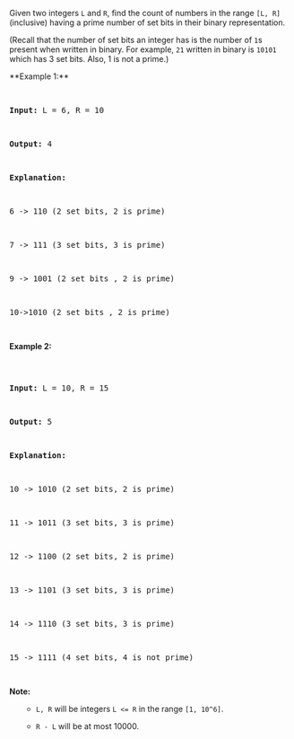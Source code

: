 

Given two integers `L` and `R`, find the count of numbers in the range `[L, R]` (inclusive) having a prime number of set bits in their binary representation.



(Recall that the number of set bits an integer has is the number of `1`s present when written in binary.  For example, `21` written in binary is `10101` which has 3 set bits.  Also, 1 is not a prime.)




<p>**Example 1:**<br /><pre>
**Input:** L = 6, R = 10
**Output:** 4
**Explanation:**
6 -> 110 (2 set bits, 2 is prime)
7 -> 111 (3 set bits, 3 is prime)
9 -> 1001 (2 set bits , 2 is prime)
10->1010 (2 set bits , 2 is prime)
</pre>

**Example 2:**<br /><pre>
**Input:** L = 10, R = 15
**Output:** 5
**Explanation:**
10 -> 1010 (2 set bits, 2 is prime)
11 -> 1011 (3 set bits, 3 is prime)
12 -> 1100 (2 set bits, 2 is prime)
13 -> 1101 (3 set bits, 3 is prime)
14 -> 1110 (3 set bits, 3 is prime)
15 -> 1111 (4 set bits, 4 is not prime)
</pre>

**Note:**<br><ol>
- `L, R` will be integers `L <= R` in the range `[1, 10^6]`.
- `R - L` will be at most 10000.
</ol>
